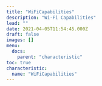 ```yaml
---
title: "WiFiCapabilities"
description: "Wi-Fi Capabilities"
lead: ""
date: 2021-04-05T11:54:45.000Z
draft: false
images: []
menu:
  docs:
    parent: "characteristic"
toc: true
characteristic:
  name: "WiFiCapabilities"
---
```

